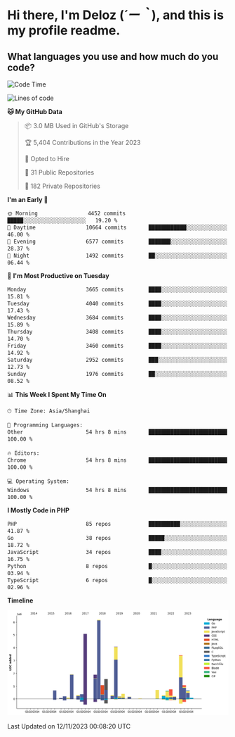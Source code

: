 # **Hi there, I'm Deloz (*´ー｀*), and this is my profile readme.**

## **What languages you use and how much do you code?**

<!--START_SECTION:waka-->
![Code Time](http://img.shields.io/badge/Code%20Time-2%2C771%20hrs%203%20mins-blue)

![Lines of code](https://img.shields.io/badge/From%20Hello%20World%20I%27ve%20Written-32.2%20million%20lines%20of%20code-blue)

**🐱 My GitHub Data** 

> 📦 3.0 MB Used in GitHub's Storage 
 > 
> 🏆 5,404 Contributions in the Year 2023
 > 
> 💼 Opted to Hire
 > 
> 📜 31 Public Repositories 
 > 
> 🔑 182 Private Repositories 
 > 
**I'm an Early 🐤** 

```text
🌞 Morning                4452 commits        █████░░░░░░░░░░░░░░░░░░░░   19.20 % 
🌆 Daytime                10664 commits       ████████████░░░░░░░░░░░░░   46.00 % 
🌃 Evening                6577 commits        ███████░░░░░░░░░░░░░░░░░░   28.37 % 
🌙 Night                  1492 commits        ██░░░░░░░░░░░░░░░░░░░░░░░   06.44 % 
```
📅 **I'm Most Productive on Tuesday** 

```text
Monday                   3665 commits        ████░░░░░░░░░░░░░░░░░░░░░   15.81 % 
Tuesday                  4040 commits        ████░░░░░░░░░░░░░░░░░░░░░   17.43 % 
Wednesday                3684 commits        ████░░░░░░░░░░░░░░░░░░░░░   15.89 % 
Thursday                 3408 commits        ████░░░░░░░░░░░░░░░░░░░░░   14.70 % 
Friday                   3460 commits        ████░░░░░░░░░░░░░░░░░░░░░   14.92 % 
Saturday                 2952 commits        ███░░░░░░░░░░░░░░░░░░░░░░   12.73 % 
Sunday                   1976 commits        ██░░░░░░░░░░░░░░░░░░░░░░░   08.52 % 
```


📊 **This Week I Spent My Time On** 

```text
🕑︎ Time Zone: Asia/Shanghai

💬 Programming Languages: 
Other                    54 hrs 8 mins       █████████████████████████   100.00 % 

🔥 Editors: 
Chrome                   54 hrs 8 mins       █████████████████████████   100.00 % 

💻 Operating System: 
Windows                  54 hrs 8 mins       █████████████████████████   100.00 % 
```

**I Mostly Code in PHP** 

```text
PHP                      85 repos            ██████████░░░░░░░░░░░░░░░   41.87 % 
Go                       38 repos            █████░░░░░░░░░░░░░░░░░░░░   18.72 % 
JavaScript               34 repos            ████░░░░░░░░░░░░░░░░░░░░░   16.75 % 
Python                   8 repos             █░░░░░░░░░░░░░░░░░░░░░░░░   03.94 % 
TypeScript               6 repos             █░░░░░░░░░░░░░░░░░░░░░░░░   02.96 % 
```



**Timeline**

![Lines of Code chart](https://raw.githubusercontent.com/deloz/deloz/main/assets/bar_graph.png)


 Last Updated on 12/11/2023 00:08:20 UTC
<!--END_SECTION:waka-->
